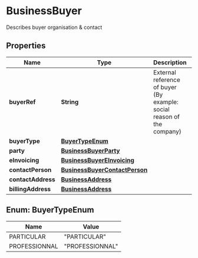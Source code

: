 

# BusinessBuyer

Describes buyer organisation & contact

## Properties

| Name | Type | Description | Notes |
|------------ | ------------- | ------------- | -------------|
|**buyerRef** | **String** | External reference of buyer (By example: social reason of the company) |  [optional] |
|**buyerType** | [**BuyerTypeEnum**](#BuyerTypeEnum) |  |  |
|**party** | [**BusinessBuyerParty**](BusinessBuyerParty.md) |  |  [optional] |
|**eInvoicing** | [**BusinessBuyerEInvoicing**](BusinessBuyerEInvoicing.md) |  |  [optional] |
|**contactPerson** | [**BusinessBuyerContactPerson**](BusinessBuyerContactPerson.md) |  |  |
|**contactAddress** | [**BusinessAddress**](BusinessAddress.md) |  |  |
|**billingAddress** | [**BusinessAddress**](BusinessAddress.md) |  |  |



## Enum: BuyerTypeEnum

| Name | Value |
|---- | -----|
| PARTICULAR | &quot;PARTICULAR&quot; |
| PROFESSIONNAL | &quot;PROFESSIONNAL&quot; |



